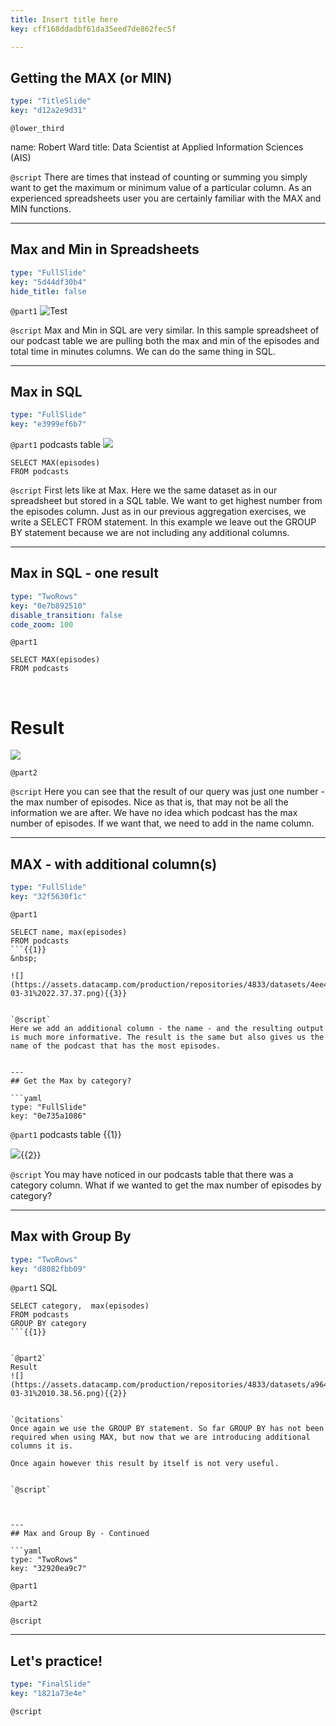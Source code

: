 ```yaml
---
title: Insert title here
key: cff168ddadbf61da35eed7de862fec5f

---
```

## Getting the MAX (or MIN)

```yaml
type: "TitleSlide"
key: "d12a2e9d31"
```

`@lower_third`

name: Robert Ward
title: Data Scientist at Applied Information Sciences (AIS)


`@script`
There are times that instead of counting or summing you simply want to get the maximum or minimum value of a particular column. As an experienced spreadsheets user you are certainly familiar with the MAX and MIN functions.


---
## Max and Min in Spreadsheets

```yaml
type: "FullSlide"
key: "5d44df30b4"
hide_title: false
```

`@part1`
![Test](https://assets.datacamp.com/production/repositories/4833/datasets/8955749e97c652135520e0da942a046d96bc5e77/Screenshot%202019-03-31%2009.56.01.png)


`@script`
Max and Min in SQL are very similar. In this sample spreadsheet of our podcast table we are pulling both the max and min of the episodes and total time in minutes columns. We can do the same thing in SQL.


---
## Max in SQL	

```yaml
type: "FullSlide"
key: "e3999ef6b7"
```

`@part1`
podcasts table
![](https://assets.datacamp.com/production/repositories/4833/datasets/5f43b9a3c9d1fcbc591e475b172244c5b0d5a90b/Screenshot%202019-03-31%2010.08.57.png)

```
SELECT MAX(episodes)
FROM podcasts
```


`@script`
First lets like at Max. Here we the same dataset as in our spreadsheet but stored in a SQL table. We want to get highest number from the episodes column. Just as in our previous aggregation exercises, we write a SELECT FROM statement. In this example we leave out the GROUP BY statement because we are not including any additional columns.


---
## Max in SQL - one result

```yaml
type: "TwoRows"
key: "0e7b892510"
disable_transition: false
code_zoom: 100
```

`@part1`
```
SELECT MAX(episodes)
FROM podcasts
```
&nbsp;

# Result 
![](https://assets.datacamp.com/production/repositories/4833/datasets/02726a8eae58b6cae2b32d71a5e65e613651159a/Screenshot%202019-03-30%2023.08.17.png)


`@part2`



`@script`
Here you can see that the result of our query was just one number - the max number of episodes. Nice as that is, that may not be all the information we are after. We have no idea which podcast has the max number of episodes. If we want that, we need to add in the name column.


---
## MAX - with additional column(s)

```yaml
type: "FullSlide"
key: "32f5630f1c"
```

`@part1`
```
SELECT name, max(episodes)
FROM podcasts
```{{1}}
&nbsp;

![](https://assets.datacamp.com/production/repositories/4833/datasets/4ee42879d2003e5114f27acb7a413dd1d8fb45f8/Screenshot%202019-03-31%2022.37.37.png){{3}}


`@script`
Here we add an additional column - the name - and the resulting output is much more informative. The result is the same but also gives us the name of the podcast that has the most episodes.


---
## Get the Max by category?

```yaml
type: "FullSlide"
key: "0e735a1086"
```

`@part1`
podcasts table {{1}}

![](https://assets.datacamp.com/production/repositories/4833/datasets/5f43b9a3c9d1fcbc591e475b172244c5b0d5a90b/Screenshot%202019-03-31%2010.08.57.png){{2}}


`@script`
You may have noticed in our podcasts table that there was a category column. What if we wanted to get the max number of episodes by category?


---
## Max with Group By 

```yaml
type: "TwoRows"
key: "d8082fbb09"
```

`@part1`
SQL 
```
SELECT category,  max(episodes)
FROM podcasts
GROUP BY category
```{{1}}


`@part2`
Result 
![](https://assets.datacamp.com/production/repositories/4833/datasets/a9642317eab31cc76813ab44033a2034ace60a4a/Screenshot%202019-03-31%2010.38.56.png){{2}}


`@citations`
Once again we use the GROUP BY statement. So far GROUP BY has not been required when using MAX, but now that we are introducing additional columns it is.

Once again however this result by itself is not very useful.


`@script`



---
## Max and Group By - Continued

```yaml
type: "TwoRows"
key: "32920ea9c7"
```

`@part1`



`@part2`



`@script`



---
## Let's practice!

```yaml
type: "FinalSlide"
key: "1821a73e4e"
```

`@script`


